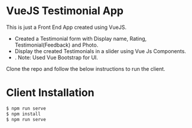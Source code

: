 # VueJS Testimonial App

This is just a Front End App created using VueJS.

  - Created a Testimonial form with Display name, Rating, Testimonial(Feedback) and Photo.
  - Display the created Testimonials in a slider using Vue Js Components.
 - .
  Note: Used Vue Bootstrap for UI.
  
Clone the repo and follow the below instructions to run the client.
# Client Installation


```sh
$ npm run serve
$ npm install
$ npm run serve
```
